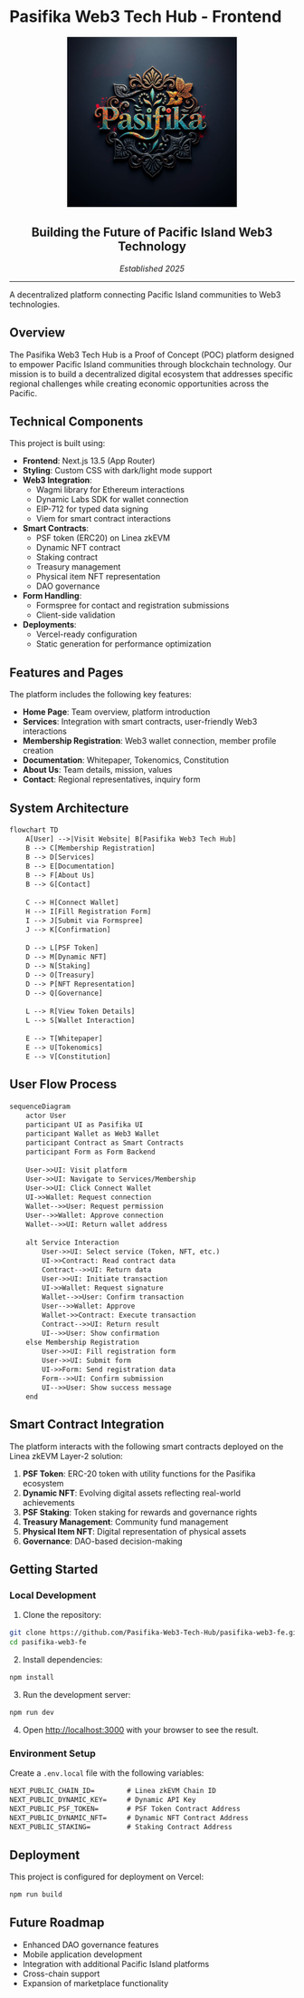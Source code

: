 # Pasifika Web3 Tech Hub - Frontend

<div align="center">
  <img src="public/pasifika.png" alt="Pasifika Web3 Tech Hub" width="300" height="300" />
  <h2>Building the Future of Pacific Island Web3 Technology</h2>
  <p><em>Established 2025</em></p>
  <hr />
</div>

A decentralized platform connecting Pacific Island communities to Web3 technologies.

## Overview

The Pasifika Web3 Tech Hub is a Proof of Concept (POC) platform designed to empower Pacific Island communities through blockchain technology. Our mission is to build a decentralized digital ecosystem that addresses specific regional challenges while creating economic opportunities across the Pacific.

## Technical Components

This project is built using:

- **Frontend**: Next.js 13.5 (App Router)
- **Styling**: Custom CSS with dark/light mode support
- **Web3 Integration**:
  - Wagmi library for Ethereum interactions
  - Dynamic Labs SDK for wallet connection
  - EIP-712 for typed data signing
  - Viem for smart contract interactions
- **Smart Contracts**:
  - PSF token (ERC20) on Linea zkEVM
  - Dynamic NFT contract
  - Staking contract
  - Treasury management
  - Physical item NFT representation
  - DAO governance
- **Form Handling**:
  - Formspree for contact and registration submissions
  - Client-side validation
- **Deployments**:
  - Vercel-ready configuration
  - Static generation for performance optimization

## Features and Pages

The platform includes the following key features:

- **Home Page**: Team overview, platform introduction
- **Services**: Integration with smart contracts, user-friendly Web3 interactions
- **Membership Registration**: Web3 wallet connection, member profile creation
- **Documentation**: Whitepaper, Tokenomics, Constitution
- **About Us**: Team details, mission, values
- **Contact**: Regional representatives, inquiry form

## System Architecture

```mermaid
flowchart TD
    A[User] -->|Visit Website| B[Pasifika Web3 Tech Hub]
    B --> C[Membership Registration]
    B --> D[Services]
    B --> E[Documentation]
    B --> F[About Us]
    B --> G[Contact]
    
    C --> H[Connect Wallet]
    H --> I[Fill Registration Form]
    I --> J[Submit via Formspree]
    J --> K[Confirmation]
    
    D --> L[PSF Token]
    D --> M[Dynamic NFT]
    D --> N[Staking]
    D --> O[Treasury]
    D --> P[NFT Representation]
    D --> Q[Governance]
    
    L --> R[View Token Details]
    L --> S[Wallet Interaction]
    
    E --> T[Whitepaper]
    E --> U[Tokenomics]
    E --> V[Constitution]
```

## User Flow Process

```mermaid
sequenceDiagram
    actor User
    participant UI as Pasifika UI
    participant Wallet as Web3 Wallet
    participant Contract as Smart Contracts
    participant Form as Form Backend
    
    User->>UI: Visit platform
    User->>UI: Navigate to Services/Membership
    User->>UI: Click Connect Wallet
    UI->>Wallet: Request connection
    Wallet-->>User: Request permission
    User-->>Wallet: Approve connection
    Wallet-->>UI: Return wallet address
    
    alt Service Interaction
        User->>UI: Select service (Token, NFT, etc.)
        UI->>Contract: Read contract data
        Contract-->>UI: Return data
        User->>UI: Initiate transaction
        UI->>Wallet: Request signature
        Wallet-->>User: Confirm transaction
        User-->>Wallet: Approve
        Wallet->>Contract: Execute transaction
        Contract-->>UI: Return result
        UI-->>User: Show confirmation
    else Membership Registration
        User->>UI: Fill registration form
        User->>UI: Submit form
        UI->>Form: Send registration data
        Form-->>UI: Confirm submission
        UI-->>User: Show success message
    end
```

## Smart Contract Integration

The platform interacts with the following smart contracts deployed on the Linea zkEVM Layer-2 solution:

1. **PSF Token**: ERC-20 token with utility functions for the Pasifika ecosystem
2. **Dynamic NFT**: Evolving digital assets reflecting real-world achievements
3. **PSF Staking**: Token staking for rewards and governance rights
4. **Treasury Management**: Community fund management
5. **Physical Item NFT**: Digital representation of physical assets
6. **Governance**: DAO-based decision-making

## Getting Started

### Local Development

1. Clone the repository:
```bash
git clone https://github.com/Pasifika-Web3-Tech-Hub/pasifika-web3-fe.git
cd pasifika-web3-fe
```

2. Install dependencies:
```bash
npm install
```

3. Run the development server:
```bash
npm run dev
```

4. Open [http://localhost:3000](http://localhost:3000) with your browser to see the result.

### Environment Setup

Create a `.env.local` file with the following variables:
```
NEXT_PUBLIC_CHAIN_ID=        # Linea zkEVM Chain ID
NEXT_PUBLIC_DYNAMIC_KEY=     # Dynamic API Key
NEXT_PUBLIC_PSF_TOKEN=       # PSF Token Contract Address
NEXT_PUBLIC_DYNAMIC_NFT=     # Dynamic NFT Contract Address
NEXT_PUBLIC_STAKING=         # Staking Contract Address
```

## Deployment

This project is configured for deployment on Vercel:

```bash
npm run build
```

## Future Roadmap

- Enhanced DAO governance features
- Mobile application development
- Integration with additional Pacific Island platforms
- Cross-chain support
- Expansion of marketplace functionality

<!-- trigger redeploy -->
